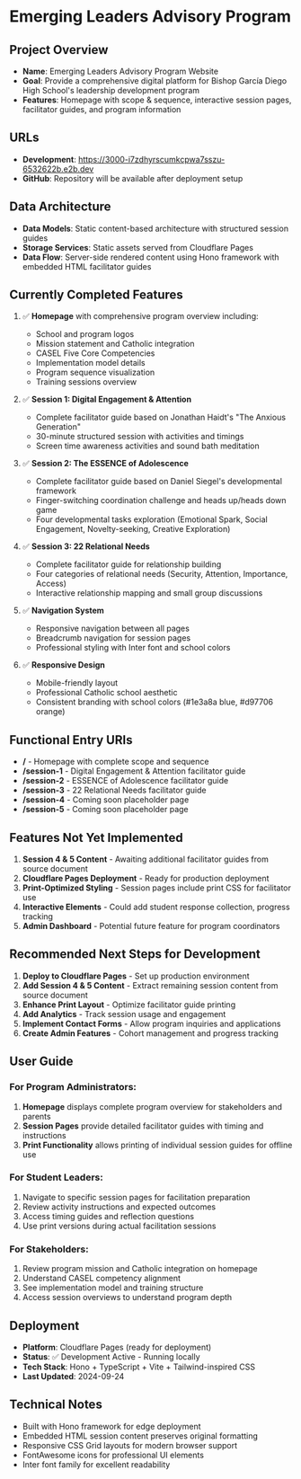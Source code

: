 # Emerging Leaders Advisory Program

## Project Overview
- **Name**: Emerging Leaders Advisory Program Website
- **Goal**: Provide a comprehensive digital platform for Bishop García Diego High School's leadership development program
- **Features**: Homepage with scope & sequence, interactive session pages, facilitator guides, and program information

## URLs
- **Development**: https://3000-i7zdhyrscumkcpwa7sszu-6532622b.e2b.dev
- **GitHub**: Repository will be available after deployment setup

## Data Architecture
- **Data Models**: Static content-based architecture with structured session guides
- **Storage Services**: Static assets served from Cloudflare Pages
- **Data Flow**: Server-side rendered content using Hono framework with embedded HTML facilitator guides

## Currently Completed Features
1. ✅ **Homepage** with comprehensive program overview including:
   - School and program logos
   - Mission statement and Catholic integration
   - CASEL Five Core Competencies
   - Implementation model details
   - Program sequence visualization
   - Training sessions overview

2. ✅ **Session 1: Digital Engagement & Attention**
   - Complete facilitator guide based on Jonathan Haidt's "The Anxious Generation"
   - 30-minute structured session with activities and timings
   - Screen time awareness activities and sound bath meditation

3. ✅ **Session 2: The ESSENCE of Adolescence**  
   - Complete facilitator guide based on Daniel Siegel's developmental framework
   - Finger-switching coordination challenge and heads up/heads down game
   - Four developmental tasks exploration (Emotional Spark, Social Engagement, Novelty-seeking, Creative Exploration)

4. ✅ **Session 3: 22 Relational Needs**
   - Complete facilitator guide for relationship building
   - Four categories of relational needs (Security, Attention, Importance, Access)
   - Interactive relationship mapping and small group discussions

5. ✅ **Navigation System**
   - Responsive navigation between all pages
   - Breadcrumb navigation for session pages
   - Professional styling with Inter font and school colors

6. ✅ **Responsive Design**
   - Mobile-friendly layout
   - Professional Catholic school aesthetic
   - Consistent branding with school colors (#1e3a8a blue, #d97706 orange)

## Functional Entry URIs
- **/** - Homepage with complete scope and sequence
- **/session-1** - Digital Engagement & Attention facilitator guide
- **/session-2** - ESSENCE of Adolescence facilitator guide  
- **/session-3** - 22 Relational Needs facilitator guide
- **/session-4** - Coming soon placeholder page
- **/session-5** - Coming soon placeholder page

## Features Not Yet Implemented
1. **Session 4 & 5 Content** - Awaiting additional facilitator guides from source document
2. **Cloudflare Pages Deployment** - Ready for production deployment
3. **Print-Optimized Styling** - Session pages include print CSS for facilitator use
4. **Interactive Elements** - Could add student response collection, progress tracking
5. **Admin Dashboard** - Potential future feature for program coordinators

## Recommended Next Steps for Development
1. **Deploy to Cloudflare Pages** - Set up production environment
2. **Add Session 4 & 5 Content** - Extract remaining session content from source document
3. **Enhance Print Layout** - Optimize facilitator guide printing
4. **Add Analytics** - Track session usage and engagement
5. **Implement Contact Forms** - Allow program inquiries and applications
6. **Create Admin Features** - Cohort management and progress tracking

## User Guide
### For Program Administrators:
1. **Homepage** displays complete program overview for stakeholders and parents
2. **Session Pages** provide detailed facilitator guides with timing and instructions
3. **Print Functionality** allows printing of individual session guides for offline use

### For Student Leaders:
1. Navigate to specific session pages for facilitation preparation
2. Review activity instructions and expected outcomes
3. Access timing guides and reflection questions
4. Use print versions during actual facilitation sessions

### For Stakeholders:
1. Review program mission and Catholic integration on homepage
2. Understand CASEL competency alignment
3. See implementation model and training structure
4. Access session overviews to understand program depth

## Deployment
- **Platform**: Cloudflare Pages (ready for deployment)
- **Status**: ✅ Development Active - Running locally
- **Tech Stack**: Hono + TypeScript + Vite + Tailwind-inspired CSS
- **Last Updated**: 2024-09-24

## Technical Notes
- Built with Hono framework for edge deployment
- Embedded HTML session content preserves original formatting
- Responsive CSS Grid layouts for modern browser support
- FontAwesome icons for professional UI elements
- Inter font family for excellent readability